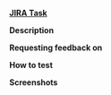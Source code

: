 <!----------------------------------
Checklist
- assign yourself to the PR
- assign min 2 reviewers
- add labels (feature, bugfix, etc)
- if the branch is WIP set it to "Draft"
----------------------------------->

**[JIRA Task](<!-- enter the URL to the JIRA task -->)**

**Description**

<!-- Describe in sufficient detail the changes made in the pull request -->

**Requesting feedback on**

<!-- Are there any doubts or concerns that reviewers should have a particular focus on while reviewing? -->

**How to test**

<!-- Give reviewers advice on how to test the changes -->

**Screenshots**

<!-- Add screenshots here, if applicable -->
